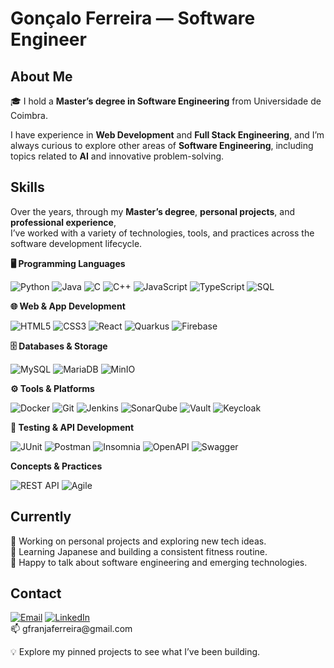 <!--
**OFranjas/OFranjas** is a ✨ _special_ ✨ repository because its `README.md` (this file) appears on your GitHub profile.

Here are some ideas to get you started:

- 🔭 I’m currently working on ...
- 🌱 I’m currently learning ...
- 👯 I’m looking to collaborate on ...
- 🤔 I’m looking for help with ...
- 💬 Ask me about ...
- 📫 How to reach me: ...
- 😄 Pronouns: ...
- ⚡ Fun fact: ...
-->


# Gonçalo Ferreira — Software Engineer

## About Me
🎓 I hold a **Master’s degree in Software Engineering** from Universidade de Coimbra.  

I have experience in **Web Development** and **Full Stack Engineering**, and I’m always curious to explore other areas of **Software Engineering**, including topics related to **AI** and innovative problem-solving.

## Skills

Over the years, through my **Master’s degree**, **personal projects**, and **professional experience**,  
I’ve worked with a variety of technologies, tools, and practices across the software development lifecycle.

**🖥 Programming Languages**  

![Python](https://img.shields.io/badge/Python-%233776AB.svg?&style=for-the-badge&logo=python&logoColor=white)
![Java](https://img.shields.io/badge/Java-ED8B00?style=for-the-badge&logo=openjdk&logoColor=white)
![C](https://img.shields.io/badge/C-%2300599C.svg?&style=for-the-badge&logo=c&logoColor=white)
![C++](https://img.shields.io/badge/C++-%2300599C.svg?&style=for-the-badge&logo=c%2B%2B&logoColor=white)
![JavaScript](https://img.shields.io/badge/JavaScript-%23F7DF1E.svg?&style=for-the-badge&logo=javascript&logoColor=black)
![TypeScript](https://img.shields.io/badge/TypeScript-%23007ACC.svg?&style=for-the-badge&logo=typescript&logoColor=white)
![SQL](https://img.shields.io/badge/SQL-%2300f.svg?&style=for-the-badge&logo=postgresql&logoColor=white)

**🌐 Web & App Development** 

![HTML5](https://img.shields.io/badge/HTML5-%23E34F26.svg?&style=for-the-badge&logo=html5&logoColor=white)
![CSS3](https://img.shields.io/badge/CSS3-1572B6?style=for-the-badge&logo=css3&logoColor=white)
![React](https://img.shields.io/badge/React-%2320232A.svg?&style=for-the-badge&logo=react&logoColor=61DAFB)
![Quarkus](https://img.shields.io/badge/Quarkus-%230072C6.svg?&style=for-the-badge&logo=quarkus&logoColor=white)
![Firebase](https://img.shields.io/badge/Firebase-%23039BE5.svg?&style=for-the-badge&logo=firebase)

**🗄 Databases & Storage**  

![MySQL](https://img.shields.io/badge/MySQL-%2300f.svg?&style=for-the-badge&logo=mysql&logoColor=white)
![MariaDB](https://img.shields.io/badge/MariaDB-%23003545.svg?&style=for-the-badge&logo=mariadb&logoColor=white)
![MinIO](https://img.shields.io/badge/MinIO-C72E49?style=for-the-badge&logo=minio&logoColor=white)

**⚙️ Tools & Platforms**  

![Docker](https://img.shields.io/badge/Docker-%230db7ed.svg?&style=for-the-badge&logo=docker&logoColor=white)
![Git](https://img.shields.io/badge/Git-%23F05033.svg?&style=for-the-badge&logo=git&logoColor=white)
![Jenkins](https://img.shields.io/badge/Jenkins-D24939?style=for-the-badge&logo=jenkins&logoColor=white)
![SonarQube](https://img.shields.io/badge/SonarQube-4E9BCD?style=for-the-badge&logo=sonarqube&logoColor=white)
![Vault](https://img.shields.io/badge/Vault-000000?style=for-the-badge&logo=vault&logoColor=white)
![Keycloak](https://img.shields.io/badge/Keycloak-0066CC?style=for-the-badge&logo=keycloak&logoColor=white)

**🧪 Testing & API Development**  

![JUnit](https://img.shields.io/badge/JUnit-25A162?style=for-the-badge&logo=junit5&logoColor=white)
![Postman](https://img.shields.io/badge/Postman-FF6C37?style=for-the-badge&logo=postman&logoColor=white)
![Insomnia](https://img.shields.io/badge/Insomnia-5849BE?style=for-the-badge&logo=insomnia&logoColor=white)
![OpenAPI](https://img.shields.io/badge/OpenAPI-6BA539?style=for-the-badge&logo=openapiinitiative&logoColor=white)
![Swagger](https://img.shields.io/badge/Swagger-85EA2D?style=for-the-badge&logo=swagger&logoColor=black)

**Concepts & Practices**  

![REST API](https://img.shields.io/badge/REST%20API-000000?style=for-the-badge&logo=api&logoColor=white)
![Agile](https://img.shields.io/badge/Agile-007ACC?style=for-the-badge&logo=atlassian&logoColor=white)

## Currently
🚀 Working on personal projects and exploring new tech ideas.  
🌱 Learning Japanese and building a consistent fitness routine.  
💬 Happy to talk about software engineering and emerging technologies.

## Contact
[![Email](https://img.shields.io/badge/Email-D14836?style=for-the-badge&logo=gmail&logoColor=white)](mailto:gfranjaferreira@gmail.com)
[![LinkedIn](https://img.shields.io/badge/LinkedIn-0077B5?style=for-the-badge&logo=linkedin&logoColor=white)](https://www.linkedin.com/in/gon%C3%A7alo-franja-ferreira/)  
📫 gfranjaferreira&#64;gmail&#46;com  

💡 Explore my pinned projects to see what I’ve been building.
